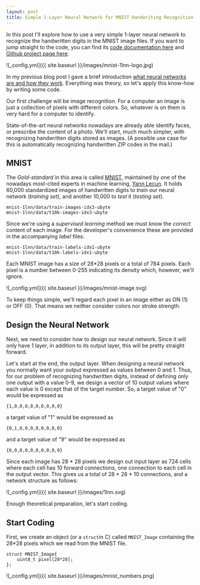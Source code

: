 ```yaml
---
layout: post
title: Simple 1-Layer Neural Network for MNIST Handwriting Recognition
---
```


In this post I'll explore how to use a very simple 1-layer neural network to recognize the handwritten digits in the MNIST image files.
If you want to jump straight to the code, you can find its [code documentation here](https://rawgit.com/mmlind/mnist-1lnn/master/doc/html/index.html) and [Github project page here](https://github.com/mmlind/mnist-1lnn/).

![_config.yml]({{ site.baseurl }}/images/mnist-1lnn-logo.jpg)

In my previous blog post I gave a brief introduction [what neural networks are and how they work](../What_is_a_Neural_Network/).
Everything was theory, so let's apply this know-how by writing some code.

Our first challenge will be image recognition. 
For a computer an image is just a collection of pixels with different colors.
So, whatever is on them is very hard for a computer to identify.

State-of-the-art neural networks nowadays are already able identify faces, or prescribe the content of a photo.
We'll start, much much simpler, with recognizing handwritten digits stored as images.
(A possible use case for this is automatically recognizing handwritten ZIP codes in the mail.)

## MNIST

The *Gold-standard* in this area is called [MNIST](http://yann.lecun.com/exdb/mnist/), maintained by one of the nowadays most-cited experts in machine learning, [Yann Lecun](http://yann.lecun.com).
It holds 60,000 standardized images of handwritten digits to *train* our neural network (*training set*), and another 10,000 to *test* it (*testing set*).

```
mnist-1lnn/data/train-images-idx3-ubyte
mnist-1lnn/data/t10k-images-idx3-ubyte
```

Since we're using a *supervised learning* method we must know the *correct* content of each image. 
For the developer's convenience these are provided in the accompanying *label* files:

```
mnist-1lnn/data/train-labels-idx1-ubyte
mnist-1lnn/data/t10k-labels-idx1-ubyte
```

Each MNIST image has a size of 28*28 pixels or a total of 784 pixels. 
Each pixel is a number between 0-255 indicating its density which, however, we'll ignore.

![_config.yml]({{ site.baseurl }}/images/mnist-image.svg)

To keep things simple, we'll regard each pixel in an image either as ON (1) or OFF (0).
That means we neither consider colors nor stroke strength. 

## Design the Neural Network

Next, we need to consider how to design our neural network. 
Since it will only have 1 layer, in addition to its output layer, this will be pretty straight forward.

Let's start at the end, the output layer. 
When designing a neural network you normally want your output expressed as values between 0 and 1.
Thus, for our problem of recognizing handwritten digits, instead of defining only one output with a value 0-9, we design a vector of 10 output values where each value is 0 except that of the target number.
So, a target value of "0" would be expressed as

```
{1,0,0,0,0,0,0,0,0,0}
```

a target value of "1" would be expressed as 

```
{0,1,0,0,0,0,0,0,0,0}
```

and a target value of "9" would be expressed as 

```
{0,0,0,0,0,0,0,0,0,9}
```

Since each image has 28 * 28 pixels we design out input layer as 724 cells where each cell has 10 forward connections, one connection to each cell in the output vector.
This gives us a total of 28 * 28 * 10 connections, and a network structure as follows:

![_config.yml]({{ site.baseurl }}/images/1lnn.svg)

Enough theoretical preparation, let's start coding.

## Start Coding

First, we create an object (or a `struct`in C) called `MNIST_Image` containing the 28*28 pixels which we read from the MNIST file.

```
struct MNIST_Image{
    uint8_t pixel[28*28];
};
```


![_config.yml]({{ site.baseurl }}/images/mnist_numbers.png)








